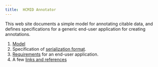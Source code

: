 ```yaml
---
title:  HCMID Annotator
---
```


This web site documents a simple model for annotating citable data, and defines specifications for a generic end-user application for creating annotations.


1.  [Model](model)
2.  Specification of [serialization format](serialization).
3.  [Requirements](requirements) for an end-user application.
4.  A few [links and references](links)
